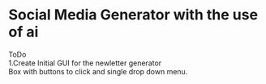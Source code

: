 # Social Media Generator with the use of ai

ToDo  
  1.Create Initial GUI for the newletter generator  
  Box with buttons to click and single drop down menu.
